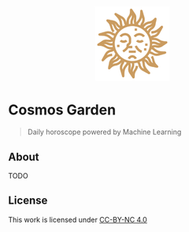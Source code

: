 <p align="center">
    <img src="./public/logo192.png" width="30%"/>
</p>

# Cosmos Garden
> Daily horoscope powered by Machine Learning

## About

TODO

## License

This work is licensed under [CC-BY-NC 4.0](https://creativecommons.org/licenses/by-nc/4.0/)

